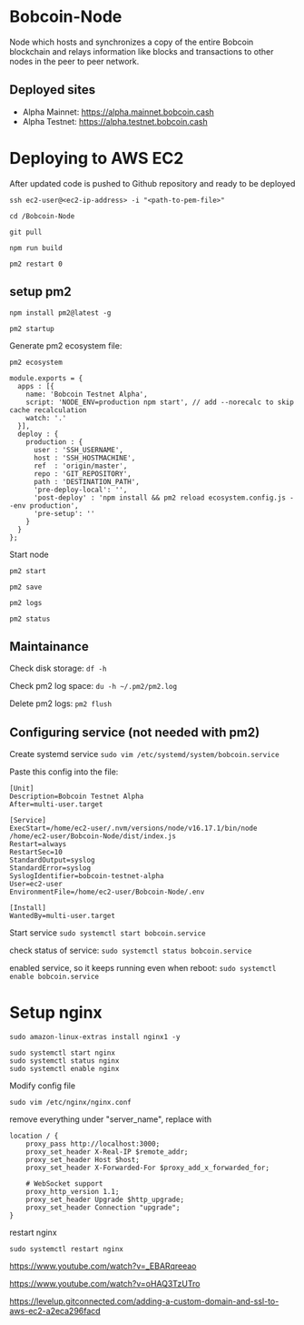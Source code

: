 # Bobcoin-Node

Node which hosts and synchronizes a copy of the entire Bobcoin blockchain and relays information like blocks and transactions to other nodes in the peer to peer network.

## Deployed sites

- Alpha Mainnet: https://alpha.mainnet.bobcoin.cash
- Alpha Testnet: https://alpha.testnet.bobcoin.cash

# Deploying to AWS EC2

After updated code is pushed to Github repository and ready to be deployed

```
ssh ec2-user@<ec2-ip-address> -i "<path-to-pem-file>"

cd /Bobcoin-Node

git pull

npm run build

pm2 restart 0

```

## setup pm2

```
npm install pm2@latest -g

pm2 startup
```

Generate pm2 ecosystem file:

```
pm2 ecosystem
```

```
module.exports = {
  apps : [{
    name: 'Bobcoin Testnet Alpha',
    script: 'NODE_ENV=production npm start', // add --norecalc to skip cache recalculation
    watch: '.'
  }],
  deploy : {
    production : {
      user : 'SSH_USERNAME',
      host : 'SSH_HOSTMACHINE',
      ref  : 'origin/master',
      repo : 'GIT_REPOSITORY',
      path : 'DESTINATION_PATH',
      'pre-deploy-local': '',
      'post-deploy' : 'npm install && pm2 reload ecosystem.config.js --env production',
      'pre-setup': ''
    }
  }
};
```

Start node

```
pm2 start

pm2 save

pm2 logs

pm2 status
```

## Maintainance

Check disk storage: `df -h`

Check pm2 log space: `du -h ~/.pm2/pm2.log`

Delete pm2 logs: `pm2 flush`

## Configuring service (not needed with pm2)

Create systemd service
`sudo vim /etc/systemd/system/bobcoin.service`

Paste this config into the file:

```
[Unit]
Description=Bobcoin Testnet Alpha
After=multi-user.target

[Service]
ExecStart=/home/ec2-user/.nvm/versions/node/v16.17.1/bin/node /home/ec2-user/Bobcoin-Node/dist/index.js
Restart=always
RestartSec=10
StandardOutput=syslog
StandardError=syslog
SyslogIdentifier=bobcoin-testnet-alpha
User=ec2-user
EnvironmentFile=/home/ec2-user/Bobcoin-Node/.env

[Install]
WantedBy=multi-user.target
```

Start service
`sudo systemctl start bobcoin.service`

check status of service:
`sudo systemctl status bobcoin.service`

enabled service, so it keeps running even when reboot:
`sudo systemctl enable bobcoin.service`

# Setup nginx

```
sudo amazon-linux-extras install nginx1 -y

sudo systemctl start nginx
sudo systemctl status nginx
sudo systemctl enable nginx
```

Modify config file

```
sudo vim /etc/nginx/nginx.conf
```

remove everything under "server_name", replace with

```
location / {
    proxy_pass http://localhost:3000;
    proxy_set_header X-Real-IP $remote_addr;
    proxy_set_header Host $host;
    proxy_set_header X-Forwarded-For $proxy_add_x_forwarded_for;

    # WebSocket support
    proxy_http_version 1.1;
    proxy_set_header Upgrade $http_upgrade;
    proxy_set_header Connection "upgrade";
}
```

restart nginx

```
sudo systemctl restart nginx
```

https://www.youtube.com/watch?v=_EBARqreeao

https://www.youtube.com/watch?v=oHAQ3TzUTro

https://levelup.gitconnected.com/adding-a-custom-domain-and-ssl-to-aws-ec2-a2eca296facd
